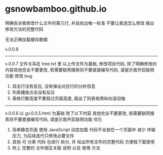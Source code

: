 # gsnowbamboo.github.io






















明确告诉我修改什么文件的第几行, 
并且给出唯一标准 不要让我选怎么修改
输出修改方法的完整代码


无法正确加载缓存数据



v.0.0.8

---
v.0.0.7
文件关系在 tree.txt 里
以上传文件为基础, 修改项目代码,
除了明确修改的内容其他完全不要更改,
若需要联网搜索则不要直接编写代码, 请提示我开启联网功能
修改 bug
1. 双击行没有反应, 没有弹出对应行的分析信息
2. 列表播放点击没有反应
3. 表格行数高度不要超过页面高度, 超出了则表格用纵向滚动轴

---
v.0.0.6 
以 gv.0.0.5.html 为基础
除了以下内容 其他完全不要更改, 若需要联网搜索则不要直接编写代码, 请提示我开启联网功能
优化
1.  简单静态页面 使用 JavaScript 动态加载 代码不全放在一个页面中 减少 传输压力, 为后续迭代只修改必要文件
2.  其他 可 分离 代码 也进行 拆分, 并 给出所有文件的完整代码 方便我下载使用
3.  附上 完整的 文件相互关联 说明 以及 使用 方法
